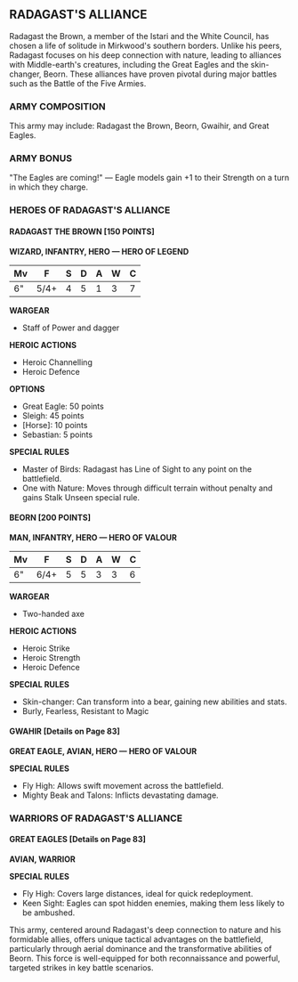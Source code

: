 ﻿## RADAGAST'S ALLIANCE

Radagast the Brown, a member of the Istari and the White Council, has chosen a life of solitude in Mirkwood's southern borders. Unlike his peers, Radagast focuses on his deep connection with nature, leading to alliances with Middle-earth's creatures, including the Great Eagles and the skin-changer, Beorn. These alliances have proven pivotal during major battles such as the Battle of the Five Armies.

### ARMY COMPOSITION

This army may include: Radagast the Brown, Beorn, Gwaihir, and Great Eagles.

### ARMY BONUS

"The Eagles are coming!" — Eagle models gain +1 to their Strength on a turn in which they charge.

### HEROES OF RADAGAST'S ALLIANCE

#### RADAGAST THE BROWN [150 POINTS]
**WIZARD, INFANTRY, HERO — HERO OF LEGEND**

| Mv | F  | S | D | A | W | C |
|----|----|---|---|---|---|---|
| 6" | 5/4+| 4 | 5 | 1 | 3 | 7 |

**WARGEAR**
- Staff of Power and dagger

**HEROIC ACTIONS**
- Heroic Channelling
- Heroic Defence

**OPTIONS**
- Great Eagle: 50 points
- Sleigh: 45 points
- [Horse]: 10 points
- Sebastian: 5 points

**SPECIAL RULES**
- Master of Birds: Radagast has Line of Sight to any point on the battlefield.
- One with Nature: Moves through difficult terrain without penalty and gains Stalk Unseen special rule.

#### BEORN [200 POINTS]
**MAN, INFANTRY, HERO — HERO OF VALOUR**

| Mv | F  | S | D | A | W | C |
|----|----|---|---|---|---|---|
| 6" | 6/4+| 5 | 5 | 3 | 3 | 6 |

**WARGEAR**
- Two-handed axe

**HEROIC ACTIONS**
- Heroic Strike
- Heroic Strength
- Heroic Defence

**SPECIAL RULES**
- Skin-changer: Can transform into a bear, gaining new abilities and stats.
- Burly, Fearless, Resistant to Magic

#### GWAHIR [Details on Page 83]
**GREAT EAGLE, AVIAN, HERO — HERO OF VALOUR**

**SPECIAL RULES**
- Fly High: Allows swift movement across the battlefield.
- Mighty Beak and Talons: Inflicts devastating damage.

### WARRIORS OF RADAGAST'S ALLIANCE

#### GREAT EAGLES [Details on Page 83]
**AVIAN, WARRIOR**

**SPECIAL RULES**
- Fly High: Covers large distances, ideal for quick redeployment.
- Keen Sight: Eagles can spot hidden enemies, making them less likely to be ambushed.

This army, centered around Radagast's deep connection to nature and his formidable allies, offers unique tactical advantages on the battlefield, particularly through aerial dominance and the transformative abilities of Beorn. This force is well-equipped for both reconnaissance and powerful, targeted strikes in key battle scenarios.
